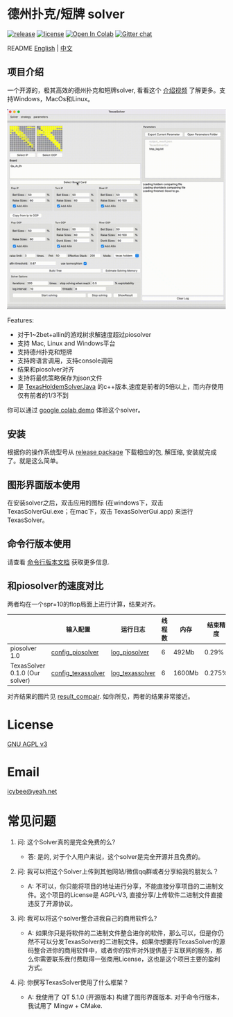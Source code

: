 # 德州扑克/短牌 solver

[![release](https://img.shields.io/github/v/release/bupticybee/TexasSolver?style=flat-square)](https://github.com/bupticybee/TexasSolver/releases)
[![license](https://img.shields.io/github/license/bupticybee/TexasSolver?style=flat-square)](https://github.com/bupticybee/TexasSolver/blob/master/LICENSE)
[![Open In Colab](https://colab.research.google.com/assets/colab-badge.svg)](https://colab.research.google.com/github/bupticybee/TexasSolver/blob/console/TexasSolverTechDemo.ipynb)
[![Gitter chat](https://badges.gitter.im/gitterHQ/gitter.png)](https://gitter.im/TexasSolver/TexasSolver)

README [English](README.md) | [中文](README.zh-CN.md)

## 项目介绍

一个开源的，极其高效的德州扑克和短牌solver, 看看这个 [介绍视频](https://www.bilibili.com/video/BV1QQ4y1h7pM) 了解更多。支持Windows，MacOs和Linux。

![](imgs/solver_example.gif)

Features:
- 对于1~2bet+allin的游戏树求解速度超过piosolver 
- 支持 Mac, Linux and Windows平台
- 支持德州扑克和短牌
- 支持跨语言调用，支持console调用
- 结果和piosolver对齐
- 支持将最优策略保存为json文件
- 是 [TexasHoldemSolverJava](https://github.com/bupticybee/TexasHoldemSolverJava) 的c++版本,速度是前者的5倍以上，而内存使用仅有前者的1/3不到

你可以通过 [google colab demo](https://colab.research.google.com/github/bupticybee/TexasSolver/blob/console/TexasSolverTechDemo.ipynb) 体验这个solver。

## 安装

根据你的操作系统型号从  [release package](https://github.com/bupticybee/TexasSolver/releases) 下载相应的包, 解压缩, 安装就完成了。就是这么简单。

## 图形界面版本使用

在安装solver之后，双击应用的图标 (在windows下，双击TexasSolverGui.exe；在mac下，双击 TexasSolverGui.app) 来运行TexasSolver。

## 命令行版本使用

请查看 [命令行版本文档](https://github.com/bupticybee/TexasSolver/tree/console#usage) 获取更多信息.

## 和piosolver的速度对比

两者均在一个spr=10的flop局面上进行计算，结果对齐。

|                   | 输入配置                                            | 运行日志                                                       | 线程数 | 内存 | 结束精度 | 运行时间 |
| ----------------- | ------------------------------------------------------- | ------------------------------------------------------------------ | ------ | ------ | -------- | -------- |
| piosolver 1.0     | [config_piosolver](benchmark/benchmark_piosolver.txt)   | [log_piosolver](benchmark/benchmark_outputs/piosolver_log.txt)     | 6      | 492Mb  | 0.29%    | 242s     |
| TexasSolver 0.1.0 (Our solver) | [config_texassolver](benchmark/benchmark_texassolver.txt) | [log_texassolver](benchmark/benchmark_outputs/texassolver_log.txt) | 6      | 1600Mb | 0.275%   | 175s     |

对齐结果的图片见 [result_compair](benchmark/benchmark_outputs/result_compair.png). 如你所见，两者的结果非常接近。

# License

[GNU AGPL v3](https://www.gnu.org/licenses/agpl-3.0.en.html)

# Email

icybee@yeah.net

# 常见问题

1. 问: 这个Solver真的是完全免费的么?
   - 答: 是的, 对于个人用户来说，这个solver是完全开源并且免费的。

2. 问: 我可以把这个Solver上传到其他网站/微信qq群或者分享給我的朋友么？
   - A: 不可以，你只能将项目的地址进行分享，不能直接分享项目的二进制文件。这个项目的License是 AGPL-V3, 直接分享/上传软件二进制文件直接违反了开源协议。

3. 问: 我可以将这个solver整合进我自己的商用软件么?
   - A: 如果你只是将软件的二进制文件整合进你的软件，那么可以，但是你仍然不可以分发TexasSolver的二进制文件。如果你想要将TexasSolver的源码整合进你的商用软件中，或者你的软件对外提供基于互联网的服务，那么你需要联系我付费取得一张商用License，这也是这个项目主要的盈利方式。

4. 问: 你撰写TexasSolver使用了什么框架？
   - A: 我使用了 QT 5.1.0 (开源版本) 构建了图形界面版本. 对于命令行版本，我试用了 Mingw + CMake.
